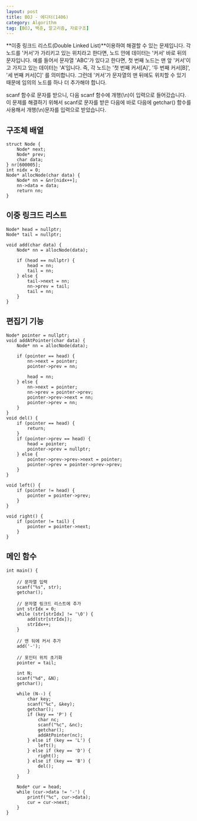 ```yaml
---
layout: post
title: BOJ - 에디터(1406)
category: Algorithm
tag: [BOJ, 백준, 알고리즘, 자료구조]
---
```


**이중 링크드 리스트(Double Linked List)**이용하여 해결할 수 있는 문제입니다. 각 노드를 '커서'가 가리키고 있는 위치라고 한다면, 노드 안에 데이터는 '커서' 바로 뒤의 문자입니다. 예를 들어서 문자열 'ABC'가 있다고 한다면, 첫 번째 노드는 맨 앞 '커서'이고 가지고 있는 데이터는 'A'입니다. 즉, 각 노드는 '첫 번째 커서[A]', '두 번째 커서[B]', '세 번째 커서[C]' 를 의미합니다. 그런데 '커서'가 문자열의 맨 뒤에도 위치할 수 있기 때문에 임의의 노드를 하나 더 추가해야 합니다.


<div class="message">
scanf 함수로 문자를 받으니, 다음 scanf 함수에 개행(\n)이 입력으로 들어갔습니다. 이 문제를 해결하기 위해서 scanf로 문자를 받은 다음에 바로 다음에 getchar() 함수를 사용해서 개행(\n)문자를 입력으로 받았습니다.
</div>


## 구조체 배열
```
struct Node {
	Node* next;
	Node* prev;
	char data;
} nr[600005];
int nidx = 0;
Node* allocNode(char data) {
	Node* nn = &nr[nidx++];
	nn->data = data;
	return nn;
}
```

## 이중 링크드 리스트
```
Node* head = nullptr;
Node* tail = nullptr;

void add(char data) {
	Node* nn = allocNode(data);

	if (head == nullptr) {
		head = nn;
		tail = nn;
	} else {
		tail->next = nn;
		nn->prev = tail;
		tail = nn;
	}
}
```

## 편집기 기능
```
Node* pointer = nullptr;
void addAtPointer(char data) {
	Node* nn = allocNode(data);
	
	if (pointer == head) {
		nn->next = pointer;
		pointer->prev = nn;

		head = nn;
	} else {
		nn->next = pointer;
		nn->prev = pointer->prev;
		pointer->prev->next = nn;
		pointer->prev = nn;
	}
}
void del() {
	if (pointer == head) {
		return;
	}
	if (pointer->prev == head) {
		head = pointer;
		pointer->prev = nullptr;
	} else {
		pointer->prev->prev->next = pointer;
		pointer->prev = pointer->prev->prev;
	}
}

void left() {
	if (pointer != head) {
		pointer = pointer->prev;
	}
}

void right() {
	if (pointer != tail) {
		pointer = pointer->next;
	}
}
```

## 메인 함수
```
int main() {

	// 문자열 입력
	scanf("%s", str);
	getchar();

	// 문자열 링크드 리스트에 추가
	int strIdx = 0;
	while (str[strIdx] != '\0') {
		add(str[strIdx]);
		strIdx++;
	}

	// 맨 뒤에 커서 추가
	add('-');

	// 포인터 위치 초기화
	pointer = tail;

	int N;
	scanf("%d", &N);
	getchar();

	while (N--) {
		char key;
		scanf("%c", &key);
		getchar();
		if (key == 'P') {
			char nc;
			scanf("%c", &nc);
			getchar();
			addAtPointer(nc);
		} else if (key == 'L') {
			left();
		} else if (key == 'D') {
			right();
		} else if (key == 'B') {
			del();
		}
	}

	Node* cur = head;
	while (cur->data != '-') {
		printf("%c", cur->data);
		cur = cur->next;
	}
}
```